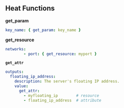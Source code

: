 ## Heat Functions

**get_param**

```yaml
key_name: { get_param: key_name }
```

**get_resource**

```yaml
networks:
        - port: { get_resource: myport }
```

**`get_attr`**

```yaml
outputs:
  floating_ip_address:
    description: The server's floating IP address.
    value: 
      get_attr: 
        - myfloating_ip        # resource
        - floating_ip_address  # attribute
```

<!--
To conclude the theory section I'd like to examine a few template snippets a
little closer. Two are from the previous example, the third is an example entry
in the outputs section. All of them have *Heat Functions* in common.

These Heat Functions can be used anywhere in the `resources` and `outputs`
sections and return a value that is inserted whereever they are being used.

The first is `get_param`. You use this function to get the value of a
user-specified parameter, such as an SSH key name. This way multiple users with
multiple SSH keys can share the same basic template - they just specify their
own key's name upon stack creation.

The second is `get_resource`. This function is the bread and butter of tying
multiple resources together. It takes a resource name from the template such as
myport and returns that resource's UUID for use in another resource's properties
section.

Finally we have `get_attr`. This function retrieves a resource's *attributes*.
These are not to be confused with its properties. Some properties, such as a
host name may be copied straight over to attributes. But others only become
known after resource creation, such as a floating IP drawn from a pool of
external addresses. This function is mainly useful in an outputs section to
pass this kind of not-known-in-advance information to the user.

Note the missing curly braces by the way. YAML supports both the JSON syntax I
used for the previous two functions and its own indentation based one. They are
equivalent and In the field you may encounter both so I will use both
throughout this presentation. The convention I have observed so far appears to
be using the JSON syntax for functions and their parameters. I will
occasionally break this convention for the sake of readability.
-->

